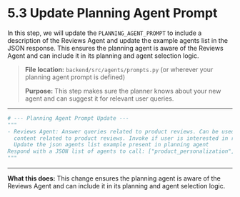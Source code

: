 # 5.3 Update Planning Agent Prompt

In this step, we will update the `PLANNING_AGENT_PROMPT` to include a description of the Reviews Agent and update the example agents list in the JSON response. This ensures the planning agent is aware of the Reviews Agent and can include it in its planning and agent selection logic.

> **File location:** `backend/src/agents/prompts.py` (or wherever your planning agent prompt is defined)
> 
> **Purpose:** This step makes sure the planner knows about your new agent and can suggest it for relevant user queries.

---

```python
# --- Planning Agent Prompt Update ---
"""
- Reviews Agent: Answer queries related to product reviews. Can be used to generate personalized
  content related to product reviews. Invoke if user is interested in reviews.
  Update the json agents list example present in planning agent        
Respond with a JSON list of agents to call: ["product_personalization", "reviews", "inventory"] 
"""
```

---

**What this does:**
This change ensures the planning agent is aware of the Reviews Agent and can include it in its planning and agent selection logic.
